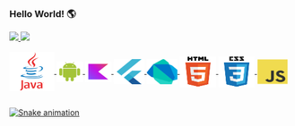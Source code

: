 ### Hello World! 🌎

<div>
  <a href="https://github.com/danifufu">
  <img height="180em" src="https://github-readme-stats.vercel.app/api?username=danifufu&show_icons=true&theme=tokyonight&include_all_commits=true&count_private=true"/>
  <img height="180em" src="https://github-readme-stats.vercel.app/api/top-langs/?username=danifufu&layout=compact&langs_count=7&theme=tokyonight"/>
</div>

<div style="display: inline_block"><br>
  <img align="center" height="70" width="80" src="https://raw.githubusercontent.com/devicons/devicon/1119b9f84c0290e0f0b38982099a2bd027a48bf1/icons/java/java-original-wordmark.svg">
  <img align="center" height="37" width="47" src="https://raw.githubusercontent.com/devicons/devicon/master/icons/android/android-original.svg">
  <img align="center" height="37" width="47" src="https://raw.githubusercontent.com/devicons/devicon/1119b9f84c0290e0f0b38982099a2bd027a48bf1/icons/kotlin/kotlin-original.svg">
  <img align="center" height="45" width="55" src="https://raw.githubusercontent.com/devicons/devicon/master/icons/flutter/flutter-original.svg">
  <img align="center" height="45" width="55" src="https://raw.githubusercontent.com/devicons/devicon/master/icons/dart/dart-original.svg">
  <img align="center" height="55" width="65" src="https://raw.githubusercontent.com/devicons/devicon/1119b9f84c0290e0f0b38982099a2bd027a48bf1/icons/html5/html5-original-wordmark.svg">
  <img align="center" height="55" width="65" src="https://raw.githubusercontent.com/devicons/devicon/1119b9f84c0290e0f0b38982099a2bd027a48bf1/icons/css3/css3-original-wordmark.svg">
  <img align="center" height="45" width="55" src="https://raw.githubusercontent.com/devicons/devicon/1119b9f84c0290e0f0b38982099a2bd027a48bf1/icons/javascript/javascript-original.svg">
  
</div>

##

![Snake animation](https://github.com/danifufu/danifufu/blob/output/github-contribution-grid-snake.svg)

